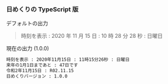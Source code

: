 ### 日めくりの TypeScript 版

デフォルトの出力

> 時刻を表示 : 2020 年 11 月 15 日 : 10 時 28 分 28 秒 : 日曜日

現在の出力 (1.0.0)

```markdown
時刻を表示 : 2020年11月15日 : 11時15分26秒 : 日曜日
来年の1月1日まであと : 47日です
令和2年11月15日 : R02.11.15
日めくりバージョン : 1.0.0
```
